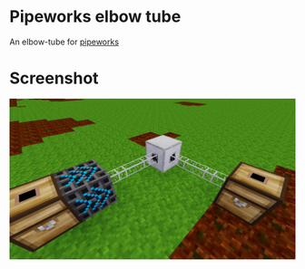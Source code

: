 
Pipeworks elbow tube
==========

An elbow-tube for [pipeworks](https://gitlab.com/VanessaE/pipeworks/)

# Screenshot

![](screenshot.png?raw=true)
